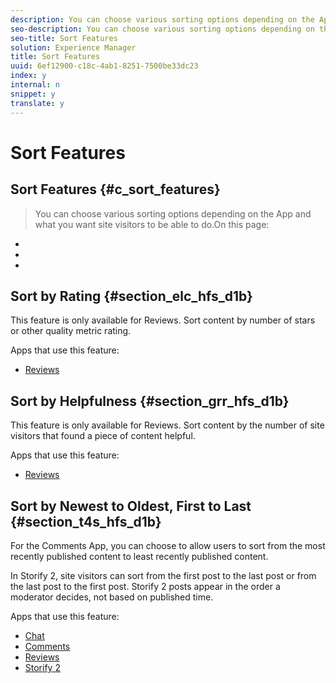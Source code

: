```yaml
---
description: You can choose various sorting options depending on the App and what you want site visitors to be able to do.
seo-description: You can choose various sorting options depending on the App and what you want site visitors to be able to do.
seo-title: Sort Features
solution: Experience Manager
title: Sort Features
uuid: 6ef12900-c18c-4ab1-8251-7500be33dc23
index: y
internal: n
snippet: y
translate: y
---
```


# Sort Features

## Sort Features {#c_sort_features}
>You can choose various sorting options depending on the App and what you want site visitors to be able to do.On this page:

* [](#c_sort_features/section_elc_hfs_d1b)
* [](#c_sort_features/section_grr_hfs_d1b)
* [](#c_sort_features/section_t4s_hfs_d1b)

<!-- c_sort_features.dita -->

## Sort by Rating {#section_elc_hfs_d1b}

This feature is only available for Reviews. Sort content by number of stars or other quality metric rating. 

Apps that use this feature:

* [ Reviews](c_reviews_app/c_reviews_app.md#c_reviews_app)

## Sort by Helpfulness {#section_grr_hfs_d1b}

This feature is only available for Reviews. Sort content by the number of site visitors that found a piece of content helpful. 

Apps that use this feature:

* [ Reviews](c_reviews_app/c_reviews_app.md#c_reviews_app)

## Sort by Newest to Oldest, First to Last {#section_t4s_hfs_d1b}

For the Comments App, you can choose to allow users to sort from the most recently published content to least recently published content. 

In Storify 2, site visitors can sort from the first post to the last post or from the last post to the first post. Storify 2 posts appear in the order a moderator decides, not based on published time.

Apps that use this feature:

* [ Chat](c_chat_app/c_chat_app.md#c_chat_app)
* [ Comments](c_comments_app.md#c_comments_app)
* [ Reviews](c_reviews_app/c_reviews_app.md#c_reviews_app)
* [ Storify 2](c_storify2/c_storify2.md#c_storify2)
